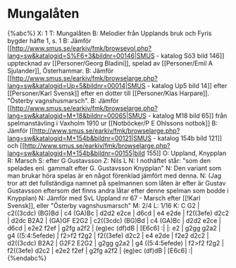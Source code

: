 # Mungalåten

{%abc%}
X: 1
T: Mungalåten
B: Melodier från Upplands bruk och Fyris bygder häfte 1, s. 1
B: Jämför [[http://www.smus.se/earkiv/fmk/browsevol.php?lang=sw&katalogid=S%F6+3&bildnr=00146|SMUS - katalog Sö3 bild 146]] upptecknad av [[Personer/Georg Bladini]], spelad av [[Personer/Emil A Sjulander]], Österhammar.
B: Jämför [[http://www.smus.se/earkiv/fmk/browselarge.php?lang=sw&katalogid=Up+5&bildnr=00014|SMUS - katalog Up5 bild 14]] efter [[Personer/Karl Svensk]] efter en dotter till [[Personer/Klas Harpare]]. "Österby vagnshusmarsch". 
B: Jämför [[http://www.smus.se/earkiv/fmk/browselarge.php?lang=sw&katalogid=M+18&bildnr=00065|SMUS - katalog M18 bild 65]] från spelmanstävling i Vaxholm 1910 ur [[Notböcker/P E Ohlssons notbok]]
B: Jämför [[http://www.smus.se/earkiv/fmk/browselarge.php?lang=sw&katalogid=M+154b&bildnr=00121|SMUS - katalog 154b bild 121]] och [[http://www.smus.se/earkiv/fmk/browselarge.php?lang=sw&katalogid=M+154b&bildnr=00155|bild 155]] 
O: Uppland, Knypplan
R: Marsch
S: efter G Gustavsson
Z: Nils L
N: I nothäftet står: "som den spelades enl. gammalt efter G. Gustavsson Knypplan"
N: Den variant som man brukar höra spelas är en något förenklad jämfört med denna.
N: (Jag tror att det fullständiga namnet på spelmannen som låten är efter är Gustav Gustavsson eftersom det finns andra låtar efter denne spelman som bodde i Knypplan)
N: Jämför med SvL Uppland nr 67 - Marsch efter [[!Karl Svensk]], eller "Österby vagnshusmarsch"
M: 2/4
L: 1/16
K: C
G2 | c2((3cdc) (BG)Bd | c4 (GA)Bc | d2d2 e2ce | d6cd | 
     e4 e2de | f2((3efe) d2c2 | d2dc B2A2 | (GA)GF E2G2 | 
     c2((3cdc) (BG)Bd | c4 (GA)Bc | d2d2 e2ce | d6cd |
     e2e2 f2ef | g2fg a2f2 | (eg)ec (df)dB | [E6c6] :| 
|: e2 | g2gg g2a2 | g4 ((5:4:5efede) | f2>f2 f2g2 | f2((3efe) d2c2 |
        e4   e2de | f2e2 d2c2 | d2((3cdc) B2A2 | G2F2 E2G2 |
        g2gg g2a2 | g4 ((5:4:5efede) | f2>f2 f2g2 | f2((3efe) d2c2 |
        e2e2 f2ef | g2fg a2f2 | (eg)ec (df)dB | [E6c6] :|
{%endabc%}

